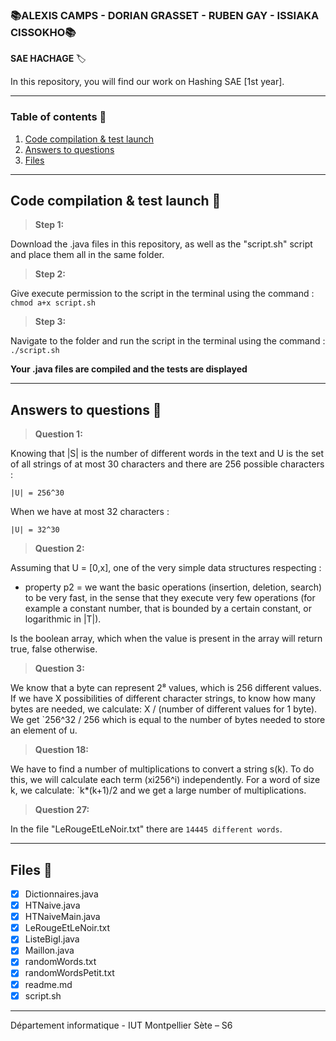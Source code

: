 ### 📚ALEXIS CAMPS - DORIAN GRASSET - RUBEN GAY - ISSIAKA CISSOKHO📚


**SAE HACHAGE** 🏷️

In this repository, you will find our work on Hashing SAE [1st year].

---
### Table of contents 📁
1. [Code compilation & test launch](#code-compilation--test-launch-)
2. [Answers to questions](#answers-to-questions-)
3. [Files](#files-)

---
## Code compilation & test launch 📂

>**Step 1:**

Download the .java files in this repository, as well as the "script.sh" script and place them all in the same folder.

>**Step 2:**

Give execute permission to the script in the terminal using the command :
`chmod a+x script.sh`

>**Step 3:**

Navigate to the folder and run the script in the terminal using the command :
`./script.sh`

**Your .java files are compiled and the tests are displayed**

---
## Answers to questions 📂

>**Question 1:**

Knowing that |S| is the number of different words in the text and U is the set of all strings of at most 30 characters and there are 256 possible characters :

`|U| = 256^30`

When we have at most 32 characters :

`|U| = 32^30`

>**Question 2:**

Assuming that U = [0,x], one of the very simple data structures respecting :
- property p2 = we want the basic operations (insertion, deletion, search) to be very fast, in the sense that they execute very few operations (for example a constant number, that is bounded by a certain constant, or logarithmic in |T|).

Is the boolean array, which when the value is present in the array will return true, false otherwise.

>**Question 3:**

We know that a byte can represent 2⁸ values, which is 256 different values. If we have X possibilities of different character strings, to know how many bytes are needed, we calculate: X / (number of different values for 1 byte). We get `256^32 / 256 which is equal to the number of bytes needed to store an element of u.

>**Question 18:**

We have to find a number of multiplications to convert a string s(k). To do this, we will calculate each term (xi256^i) independently. For a word of size k, we calculate: `k*(k+1)/2 and we get a large number of multiplications.

>**Question 27:**

In the file "LeRougeEtLeNoir.txt" there are `14445 different words`.


---
## Files 📂

- [x] Dictionnaires.java 
- [x] HTNaive.java
- [x] HTNaiveMain.java
- [x] LeRougeEtLeNoir.txt
- [x] ListeBigI.java
- [x] Maillon.java
- [x] randomWords.txt
- [x] randomWordsPetit.txt
- [x] readme.md
- [x] script.sh

---

Département informatique - IUT Montpellier Sète – S6

